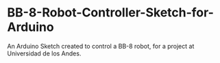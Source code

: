 # BB-8-Robot-Controller-Sketch-for-Arduino
An Arduino Sketch created to control a BB-8 robot, for a project at Universidad de los Andes.
